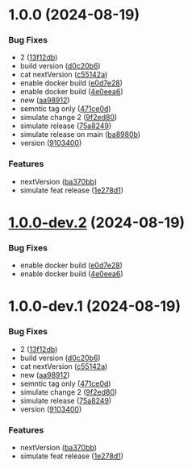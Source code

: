 # 1.0.0 (2024-08-19)


### Bug Fixes

* 2 ([13f12db](https://gitlab.tikalk.dev/tikalk/engineering/bootstrap/tools/commit/13f12db0d46f4ae5e50c18003443c5db427d1da4))
* build version ([d0c20b6](https://gitlab.tikalk.dev/tikalk/engineering/bootstrap/tools/commit/d0c20b649b3745f7bf3084f8a92fae7c28104338))
* cat nextVersion ([c55142a](https://gitlab.tikalk.dev/tikalk/engineering/bootstrap/tools/commit/c55142a304618b9fb9eee5d1430e7f8b8af4681e))
* enable docker build ([e0d7e28](https://gitlab.tikalk.dev/tikalk/engineering/bootstrap/tools/commit/e0d7e288e95a444417636685a2e3479664b80348))
* enable docker build ([4e0eea6](https://gitlab.tikalk.dev/tikalk/engineering/bootstrap/tools/commit/4e0eea653a0c2383a81045d9dba8f68068f058bc))
* new ([aa98912](https://gitlab.tikalk.dev/tikalk/engineering/bootstrap/tools/commit/aa9891285ca60f161924fbb0788d095842faf449))
* semntic tag only ([471ce0d](https://gitlab.tikalk.dev/tikalk/engineering/bootstrap/tools/commit/471ce0de5f6ab70b73e2d1e4cc595ac1adc852df))
* simulate change 2 ([9f2ed80](https://gitlab.tikalk.dev/tikalk/engineering/bootstrap/tools/commit/9f2ed809fcca7f091050c02c28b3944307a7361d))
* simulate release ([75a8249](https://gitlab.tikalk.dev/tikalk/engineering/bootstrap/tools/commit/75a82493a2ff08a5050c45a16d5b14ac9891ff25))
* simulate release on main ([ba8980b](https://gitlab.tikalk.dev/tikalk/engineering/bootstrap/tools/commit/ba8980b6677d2bf61aba63938376840ec893b07a))
* version ([9103400](https://gitlab.tikalk.dev/tikalk/engineering/bootstrap/tools/commit/910340023095af182a2a3a64339aa9694225d815))


### Features

* nextVersion ([ba370bb](https://gitlab.tikalk.dev/tikalk/engineering/bootstrap/tools/commit/ba370bb9cd920d713b1a5c4230a68b590ea9b354))
* simulate feat release ([1e278d1](https://gitlab.tikalk.dev/tikalk/engineering/bootstrap/tools/commit/1e278d125724500ee56ce3c2dc072f8b10bb18d7))

# [1.0.0-dev.2](https://gitlab.tikalk.dev/tikalk/engineering/bootstrap/tools/compare/v1.0.0-dev.1...v1.0.0-dev.2) (2024-08-19)


### Bug Fixes

* enable docker build ([e0d7e28](https://gitlab.tikalk.dev/tikalk/engineering/bootstrap/tools/commit/e0d7e288e95a444417636685a2e3479664b80348))
* enable docker build ([4e0eea6](https://gitlab.tikalk.dev/tikalk/engineering/bootstrap/tools/commit/4e0eea653a0c2383a81045d9dba8f68068f058bc))

# 1.0.0-dev.1 (2024-08-19)


### Bug Fixes

* 2 ([13f12db](https://gitlab.tikalk.dev/tikalk/engineering/bootstrap/tools/commit/13f12db0d46f4ae5e50c18003443c5db427d1da4))
* build version ([d0c20b6](https://gitlab.tikalk.dev/tikalk/engineering/bootstrap/tools/commit/d0c20b649b3745f7bf3084f8a92fae7c28104338))
* cat nextVersion ([c55142a](https://gitlab.tikalk.dev/tikalk/engineering/bootstrap/tools/commit/c55142a304618b9fb9eee5d1430e7f8b8af4681e))
* new ([aa98912](https://gitlab.tikalk.dev/tikalk/engineering/bootstrap/tools/commit/aa9891285ca60f161924fbb0788d095842faf449))
* semntic tag only ([471ce0d](https://gitlab.tikalk.dev/tikalk/engineering/bootstrap/tools/commit/471ce0de5f6ab70b73e2d1e4cc595ac1adc852df))
* simulate change 2 ([9f2ed80](https://gitlab.tikalk.dev/tikalk/engineering/bootstrap/tools/commit/9f2ed809fcca7f091050c02c28b3944307a7361d))
* simulate release ([75a8249](https://gitlab.tikalk.dev/tikalk/engineering/bootstrap/tools/commit/75a82493a2ff08a5050c45a16d5b14ac9891ff25))
* version ([9103400](https://gitlab.tikalk.dev/tikalk/engineering/bootstrap/tools/commit/910340023095af182a2a3a64339aa9694225d815))


### Features

* nextVersion ([ba370bb](https://gitlab.tikalk.dev/tikalk/engineering/bootstrap/tools/commit/ba370bb9cd920d713b1a5c4230a68b590ea9b354))
* simulate feat release ([1e278d1](https://gitlab.tikalk.dev/tikalk/engineering/bootstrap/tools/commit/1e278d125724500ee56ce3c2dc072f8b10bb18d7))
